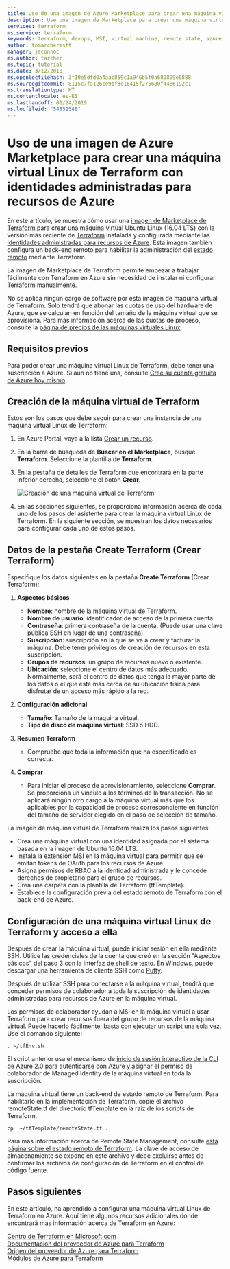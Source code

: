 ```yaml
---
title: Uso de una imagen de Azure Marketplace para crear una máquina virtual Linux de Terraform con identidad administrada
description: Use una imagen de Marketplace para crear una máquina virtual Linux de Terraform con una identidad administrada y la administración remota del estado para implementar fácilmente recursos en Azure.
services: terraform
ms.service: terraform
keywords: terraform, devops, MSI, virtual machine, remote state, azure
author: tomarchermsft
manager: jeconnoc
ms.author: tarcher
ms.topic: tutorial
ms.date: 3/12/2018
ms.openlocfilehash: 3f10e5dfd0a4aac859c1a946b5f0a680899e0888
ms.sourcegitcommit: 8115c7fa126ce9bf3e16415f275680f4486192c1
ms.translationtype: HT
ms.contentlocale: es-ES
ms.lasthandoff: 01/24/2019
ms.locfileid: "54852548"
---
```

# <a name="use-an-azure-marketplace-image-to-create-a-terraform-linux-virtual-machine-with-managed-identities-for-azure-resources"></a>Uso de una imagen de Azure Marketplace para crear una máquina virtual Linux de Terraform con identidades administradas para recursos de Azure

En este artículo, se muestra cómo usar una [imagen de Marketplace de Terraform](https://azuremarketplace.microsoft.com/marketplace/apps/azure-oss.terraform?tab=Overview) para crear una máquina virtual Ubuntu Linux (16.04 LTS) con la versión más reciente de [Terraform](https://www.terraform.io/intro/index.html) instalada y configurada mediante las [identidades administradas para recursos de Azure](https://docs.microsoft.com/azure/active-directory/managed-service-identity/overview). Esta imagen también configura un back-end remoto para habilitar la administración del [estado remoto](https://www.terraform.io/docs/state/remote.html) mediante Terraform. 

La imagen de Marketplace de Terraform permite empezar a trabajar fácilmente con Terraform en Azure sin necesidad de instalar ni configurar Terraform manualmente. 

No se aplica ningún cargo de software por esta imagen de máquina virtual de Terraform. Solo tendrá que abonar las cuotas de uso del hardware de Azure, que se calculan en función del tamaño de la máquina virtual que se aprovisiona. Para más información acerca de las cuotas de proceso, consulte la [página de precios de las máquinas virtuales Linux](https://azure.microsoft.com/pricing/details/virtual-machines/linux/).

## <a name="prerequisites"></a>Requisitos previos
Para poder crear una máquina virtual Linux de Terraform, debe tener una suscripción a Azure. Si aún no tiene una, consulte [Cree su cuenta gratuita de Azure hoy mismo](https://azure.microsoft.com/free/).  

## <a name="create-your-terraform-virtual-machine"></a>Creación de la máquina virtual de Terraform 

Estos son los pasos que debe seguir para crear una instancia de una máquina virtual Linux de Terraform: 

1. En Azure Portal, vaya a la lista [Crear un recurso](https://ms.portal.azure.com/#create/hub).

2. En la barra de búsqueda de **Buscar en el Marketplace**, busque **Terraform**. Seleccione la plantilla de **Terraform**. 

3. En la pestaña de detalles de Terraform que encontrará en la parte inferior derecha, seleccione el botón **Crear**.

    ![Creación de una máquina virtual de Terraform](media/terraformmsi.png)

4. En las secciones siguientes, se proporciona información acerca de cada uno de los pasos del asistente para crear la máquina virtual Linux de Terraform. En la siguiente sección, se muestran los datos necesarios para configurar cada uno de estos pasos.

## <a name="details-on-the-create-terraform-tab"></a>Datos de la pestaña Create Terraform (Crear Terraform)

Especifique los datos siguientes en la pestaña **Create Terraform** (Crear Terraform):

1. **Aspectos básicos**
    
   * **Nombre**: nombre de la máquina virtual de Terraform.
   * **Nombre de usuario**: identificador de acceso de la primera cuenta.
   * **Contraseña**: primera contraseña de la cuenta. (Puede usar una clave pública SSH en lugar de una contraseña).
   * **Suscripción**: suscripción en la que se va a crear y facturar la máquina. Debe tener privilegios de creación de recursos en esta suscripción.
   * **Grupos de recursos**: un grupo de recursos nuevo o existente.
   * **Ubicación**: seleccione el centro de datos más adecuado. Normalmente, será el centro de datos que tenga la mayor parte de los datos o el que esté más cerca de su ubicación física para disfrutar de un acceso más rápido a la red.

2. **Configuración adicional**

   * **Tamaño**: Tamaño de la máquina virtual. 
   * **Tipo de disco de máquina virtual**: SSD o HDD.

3. **Resumen Terraform**

   * Compruebe que toda la información que ha especificado es correcta. 

4. **Comprar**

   * Para iniciar el proceso de aprovisionamiento, seleccione **Comprar**. Se proporciona un vínculo a los términos de la transacción. No se aplicará ningún otro cargo a la máquina virtual más que los aplicables por la capacidad de proceso correspondiente en función del tamaño de servidor elegido en el paso de selección de tamaño.

La imagen de máquina virtual de Terraform realiza los pasos siguientes:

* Crea una máquina virtual con una identidad asignada por el sistema basada en la imagen de Ubuntu 16.04 LTS.
* Instala la extensión MSI en la máquina virtual para permitir que se emitan tokens de OAuth para los recursos de Azure.
* Asigna permisos de RBAC a la identidad administrada y le concede derechos de propietario para el grupo de recursos.
* Crea una carpeta con la plantilla de Terraform (tfTemplate).
* Establece la configuración previa del estado remoto de Terraform con el back-end de Azure.

## <a name="access-and-configure-a-linux-terraform-virtual-machine"></a>Configuración de una máquina virtual Linux de Terraform y acceso a ella

Después de crear la máquina virtual, puede iniciar sesión en ella mediante SSH. Utilice las credenciales de la cuenta que creó en la sección "Aspectos básicos" del paso 3 con la interfaz de shell de texto. En Windows, puede descargar una herramienta de cliente SSH como [Putty](http://www.putty.org/).

Después de utilizar SSH para conectarse a la máquina virtual, tendrá que conceder permisos de colaborador a toda la suscripción de identidades administradas para recursos de Azure en la máquina virtual. 

Los permisos de colaborador ayudan a MSI en la máquina virtual a usar Terraform para crear recursos fuera del grupo de recursos de la máquina virtual. Puede hacerlo fácilmente; basta con ejecutar un script una sola vez. Use el comando siguiente:

`. ~/tfEnv.sh`

El script anterior usa el mecanismo de [inicio de sesión interactivo de la CLI de Azure 2.0](https://docs.microsoft.com/cli/azure/authenticate-azure-cli?view=azure-cli-latest) para autenticarse con Azure y asignar el permiso de colaborador de Managed Identity de la máquina virtual en toda la suscripción. 

 La máquina virtual tiene un back-end de estado remoto de Terraform. Para habilitarlo en la implementación de Terraform, copie el archivo remoteState.tf del directorio tfTemplate en la raíz de los scripts de Terraform.  

 `cp  ~/tfTemplate/remoteState.tf .`

 Para más información acerca de Remote State Management, consulte [esta página sobre el estado remoto de Terraform](https://www.terraform.io/docs/state/remote.html). La clave de acceso de almacenamiento se expone en este archivo y debe excluirse antes de confirmar los archivos de configuración de Terraform en el control de código fuente.

## <a name="next-steps"></a>Pasos siguientes
En este artículo, ha aprendido a configurar una máquina virtual Linux de Terraform en Azure. Aquí tiene algunos recursos adicionales donde encontrará más información acerca de Terraform en Azure: 

 [Centro de Terraform en Microsoft.com](https://docs.microsoft.com/azure/terraform/)  
 [Documentación del proveedor de Azure para Terraform](https://aka.ms/terraform)  
 [Origen del proveedor de Azure para Terraform](https://aka.ms/tfgit)  
 [Módulos de Azure para Terraform](https://aka.ms/tfmodules)
 

















